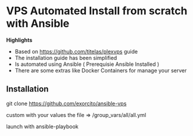 # VPS Automated Install from scratch with Ansible

**Highlights**

* Based on https://github.com/titelas/plexvps guide
* The installation guide has been simplified
* Is automated using Ansible ( Prerequisie Ansible Installed )
* There are some extras like Docker Containers for manage your server

## Installation

git clone https://github.com/exorcito/ansible-vps

custom with your values the file => /group_vars/all/all.yml

launch with ansible-playbook
